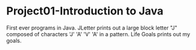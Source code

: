 # Project01-Introduction to Java
First ever programs in Java. 
JLetter prints out a large block letter "J" composed of characters 'J' 'A' 'V' 'A' in a pattern.
Life Goals prints out my goals.
